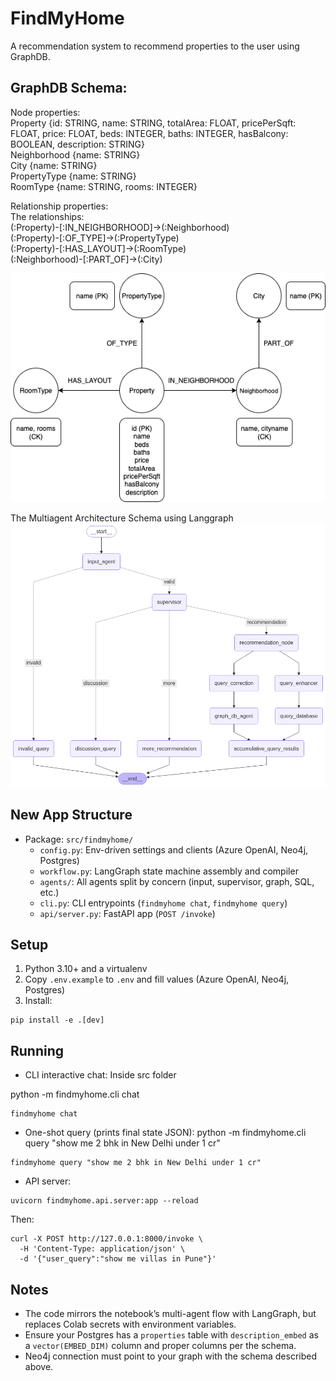# FindMyHome
A recommendation system to recommend properties to the user using GraphDB.

## GraphDB Schema:
Node properties: <br>
Property {id: STRING, name: STRING, totalArea: FLOAT, pricePerSqft: FLOAT, price: FLOAT, beds: INTEGER, baths: INTEGER, hasBalcony: BOOLEAN, description: STRING} <br>
Neighborhood {name: STRING} <br>
City {name: STRING} <br>
PropertyType {name: STRING} <br>
RoomType {name: STRING, rooms: INTEGER} <br>

Relationship properties: <br>
The relationships: <br>
(:Property)-[:IN_NEIGHBORHOOD]->(:Neighborhood) <br>
(:Property)-[:OF_TYPE]->(:PropertyType) <br>
(:Property)-[:HAS_LAYOUT]->(:RoomType) <br>
(:Neighborhood)-[:PART_OF]->(:City) <br>


![Neo_4j_graph_database_schema.png](imgs%2FUntitled%20Diagram%20%281%29.png)

The Multiagent Architecture Schema using Langgraph
![langgraph_multiagent_structure.png](imgs/langgraph_multiagent_structure.png)

## New App Structure

- Package: `src/findmyhome/`
  - `config.py`: Env-driven settings and clients (Azure OpenAI, Neo4j, Postgres)
  - `workflow.py`: LangGraph state machine assembly and compiler
  - `agents/`: All agents split by concern (input, supervisor, graph, SQL, etc.)
  - `cli.py`: CLI entrypoints (`findmyhome chat`, `findmyhome query`)
  - `api/server.py`: FastAPI app (`POST /invoke`)

## Setup

1) Python 3.10+ and a virtualenv
2) Copy `.env.example` to `.env` and fill values (Azure OpenAI, Neo4j, Postgres)
3) Install:

```
pip install -e .[dev]
```

## Running

- CLI interactive chat:
Inside src folder

python -m findmyhome.cli chat
```
findmyhome chat
```

- One-shot query (prints final state JSON):
python -m findmyhome.cli query "show me 2 bhk in New Delhi under 1 cr"
```
findmyhome query "show me 2 bhk in New Delhi under 1 cr"
```

- API server:

```
uvicorn findmyhome.api.server:app --reload
```

Then:

```
curl -X POST http://127.0.0.1:8000/invoke \
  -H 'Content-Type: application/json' \
  -d '{"user_query":"show me villas in Pune"}'
```

## Notes

- The code mirrors the notebook’s multi-agent flow with LangGraph, but replaces Colab secrets with environment variables.
- Ensure your Postgres has a `properties` table with `description_embed` as a `vector(EMBED_DIM)` column and proper columns per the schema.
- Neo4j connection must point to your graph with the schema described above.
